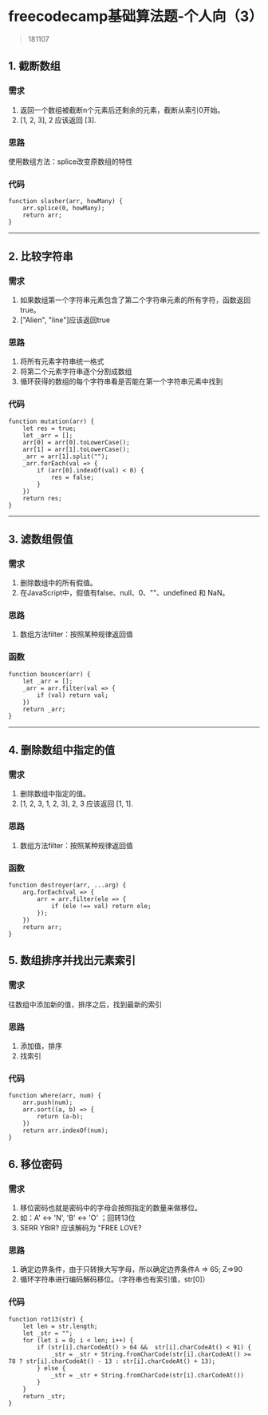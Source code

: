 # freecodecamp基础算法题-个人向（3）
> 181107

## 1. 截断数组
### 需求
1. 返回一个数组被截断n个元素后还剩余的元素，截断从索引0开始。
2. [1, 2, 3], 2 应该返回 [3].

### 思路
使用数组方法：splice改变原数组的特性

### 代码
```
function slasher(arr, howMany) {
    arr.splice(0, howMany);
    return arr;
}
```

------
## 2. 比较字符串
### 需求
1. 如果数组第一个字符串元素包含了第二个字符串元素的所有字符，函数返回true。
2. ["Alien", "line"]应该返回true

### 思路
1. 将所有元素字符串统一格式
1. 将第二个元素字符串逐个分割成数组
2. 循环获得的数组的每个字符串看是否能在第一个字符串元素中找到

### 代码
```
function mutation(arr) {
    let res = true;
    let _arr = [];
    arr[0] = arr[0].toLowerCase();
    arr[1] = arr[1].toLowerCase();
    _arr = arr[1].split("");
    _arr.forEach(val => {
        if (arr[0].indexOf(val) < 0) {
            res = false;
        }
    })
    return res;
}
```

------
## 3. 滤数组假值
### 需求
1. 删除数组中的所有假值。
2. 在JavaScript中，假值有false、null、0、""、undefined 和 NaN。

### 思路
1. 数组方法filter：按照某种规律返回值

### 函数
```
function bouncer(arr) {
    let _arr = [];
    _arr = arr.filter(val => {
        if (val) return val;
    })
    return _arr;
}
```

------
## 4. 删除数组中指定的值
### 需求
1. 删除数组中指定的值。
2. [1, 2, 3, 1, 2, 3], 2, 3 应该返回 [1, 1].

### 思路
1. 数组方法filter：按照某种规律返回值

### 函数
```
function destroyer(arr, ...arg) {
    arg.forEach(val => {
        arr = arr.filter(ele => {
            if (ele !== val) return ele;
        });
    })
    return arr;
}
```

## 5. 数组排序并找出元素索引
### 需求
往数组中添加新的值，排序之后，找到最新的索引

### 思路
1. 添加值，排序
2. 找索引

### 代码
```
function where(arr, num) {
    arr.push(num);
    arr.sort((a, b) => {
        return (a-b);
    })
    return arr.indexOf(num);
}
```

## 6. 移位密码
### 需求
1. 移位密码也就是密码中的字母会按照指定的数量来做移位。
2. 如：A' ↔ 'N', 'B' ↔ 'O' ；回转13位
3. SERR YBIR? 应该解码为 "FREE LOVE?

### 思路
1. 确定边界条件，由于只转换大写字母，所以确定边界条件A => 65; Z=>90
2. 循环字符串进行编码解码移位。（字符串也有索引值，str[0]）

### 代码
```
function rot13(str) {
    let len = str.length;
    let _str = "";
    for (let i = 0; i < len; i++) {
        if (str[i].charCodeAt() > 64 &&  str[i].charCodeAt() < 91) {
            _str = _str + String.fromCharCode(str[i].charCodeAt() >= 78 ? str[i].charCodeAt() - 13 : str[i].charCodeAt() + 13);
        } else {
            _str = _str + String.fromCharCode(str[i].charCodeAt())
        }
    }
    return _str;
}
```
